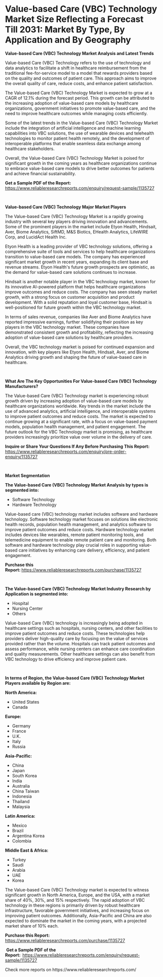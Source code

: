 <p><h1>Value-based Care (VBC) Technology Market Size Reflecting a Forecast Till 2031: Market By Type, By Application and By Geography</h1></p><p><strong>Value-based Care (VBC) Technology Market Analysis and Latest Trends</strong></p>
<p><p>Value-based Care (VBC) Technology refers to the use of technology and data analytics to facilitate a shift in healthcare reimbursement from the traditional fee-for-service model to a model that rewards providers based on the quality and outcomes of patient care. This approach aims to improve the overall quality of care, reduce costs, and enhance patient satisfaction.</p><p>The Value-based Care (VBC) Technology Market is expected to grow at a CAGR of 12.1% during the forecast period. This growth can be attributed to the increasing adoption of value-based care models by healthcare organizations, government initiatives to promote value-based care, and the need to improve healthcare outcomes while managing costs efficiently.</p><p>Some of the latest trends in the Value-based Care (VBC) Technology Market include the integration of artificial intelligence and machine learning capabilities into VBC solutions, the use of wearable devices and telehealth technologies to monitor patient health remotely, and the development of interoperable platforms that enable seamless data exchange among healthcare stakeholders.</p><p>Overall, the Value-based Care (VBC) Technology Market is poised for significant growth in the coming years as healthcare organizations continue to embrace value-based care models to drive better outcomes for patients and achieve financial sustainability.</p></p>
<p><strong>Get a Sample PDF of the Report:&nbsp;</strong> <a href="https://www.reliableresearchreports.com/enquiry/request-sample/1135727">https://www.reliableresearchreports.com/enquiry/request-sample/1135727</a></p>
<p>&nbsp;</p>
<p><strong>Value-based Care (VBC) Technology Major Market Players</strong></p>
<p><p>The Value-based Care (VBC) Technology Market is a rapidly growing industry with several key players driving innovation and advancements. Some of the prominent players in the market include Etyon Health, Hindsait, Aver, Biome Analytics, SiftMD, M&S Biotics, EHealth Analytics, LifeWIRE Corp, and LucidAct Health Inc.</p><p>Etyon Health is a leading provider of VBC technology solutions, offering a comprehensive suite of tools and services to help healthcare organizations transition to value-based care models. The company has experienced significant market growth in recent years, expanding its client base and revenue streams. Etyon Health's future growth prospects are optimistic, as the demand for value-based care solutions continues to increase.</p><p>Hindsait is another notable player in the VBC technology market, known for its innovative AI-powered platform that helps healthcare organizations improve outcomes and reduce costs. The company has seen steady market growth, with a strong focus on customer acquisition and product development. With a solid reputation and loyal customer base, Hindsait is well-positioned for future growth within the VBC technology market.</p><p>In terms of sales revenue, companies like Aver and Biome Analytics have reported impressive earnings, further solidifying their position as key players in the VBC technology market. These companies have demonstrated consistent growth and profitability, reflecting the increasing adoption of value-based care solutions by healthcare providers.</p><p>Overall, the VBC technology market is poised for continued expansion and innovation, with key players like Etyon Health, Hindsait, Aver, and Biome Analytics driving growth and shaping the future of value-based care in healthcare.</p></p>
<p>&nbsp;</p>
<p><strong>What Are The Key Opportunities For Value-based Care (VBC) Technology Manufacturers?</strong></p>
<p><p>The Value-based Care (VBC) Technology market is experiencing robust growth driven by increasing adoption of value-based care models by healthcare organizations worldwide. Key trends in the market include the use of advanced analytics, artificial intelligence, and interoperable systems to improve patient outcomes and reduce costs. The market is expected to continue growing at a significant rate, with a focus on value-based payment models, population health management, and patient engagement. The future outlook for the VBC Technology market is promising, as healthcare providers increasingly prioritize value over volume in the delivery of care.</p></p>
<p><strong>Inquire or Share Your Questions If Any Before Purchasing This Report:</strong> <a href="https://www.reliableresearchreports.com/enquiry/pre-order-enquiry/1135727">https://www.reliableresearchreports.com/enquiry/pre-order-enquiry/1135727</a></p>
<p>&nbsp;</p>
<p><strong>Market Segmentation</strong></p>
<p><strong>The Value-based Care (VBC) Technology Market Analysis by types is segmented into:</strong></p>
<p><ul><li>Software Technology</li><li>Hardware Technology</li></ul></p>
<p><p>Value-based care (VBC) technology market includes software and hardware technology. Software technology market focuses on solutions like electronic health records, population health management, and analytics software to improve patient outcomes and reduce costs. Hardware technology market includes devices like wearables, remote patient monitoring tools, and telemedicine equipment to enable remote patient care and monitoring. Both software and hardware technology play crucial roles in supporting value-based care initiatives by enhancing care delivery, efficiency, and patient engagement.</p></p>
<p><strong>Purchase this Report:&nbsp;</strong><a href="https://www.reliableresearchreports.com/purchase/1135727">https://www.reliableresearchreports.com/purchase/1135727</a></p>
<p>&nbsp;</p>
<p><strong>The Value-based Care (VBC) Technology Market Industry Research by Application is segmented into:</strong></p>
<p><ul><li>Hospital</li><li>Nursing Center</li><li>Others</li></ul></p>
<p><p>Value-based Care (VBC) technology is increasingly being adopted in healthcare settings such as hospitals, nursing centers, and other facilities to improve patient outcomes and reduce costs. These technologies help providers deliver high-quality care by focusing on the value of services provided rather than the volume. Hospitals can track patient outcomes and assess performance, while nursing centers can enhance care coordination and quality measurements. Other healthcare settings can also benefit from VBC technology to drive efficiency and improve patient care.</p></p>
<p>&nbsp;</p>
<p><strong>In terms of Region, the Value-based Care (VBC) Technology Market Players available by Region are:</strong></p>
<p>
    <p> <strong> North America: </strong>
        <ul>
            <li>United States</li>
            <li>Canada</li>
        </ul>
        </p> 
    <p> <strong> Europe: </strong>
        <ul>
            <li>Germany</li>
            <li>France</li>
            <li>U.K.</li>
            <li>Italy</li>
            <li>Russia</li>
        </ul>
        </p> 
    <p> <strong> Asia-Pacific: </strong>
        <ul>
            <li>China</li>
            <li>Japan</li>
            <li>South Korea</li>
            <li>India</li>
            <li>Australia</li>
            <li>China Taiwan</li>
            <li>Indonesia</li>
            <li>Thailand</li>
            <li>Malaysia</li>
        </ul>
        </p> 
    <p> <strong> Latin America: </strong>
        <ul>
            <li>Mexico</li>
            <li>Brazil</li>
            <li>Argentina Korea</li>
            <li>Colombia</li>
        </ul>
        </p> 
    <p> <strong> Middle East & Africa: </strong>
        <ul>
            <li>Turkey</li>
            <li>Saudi</li>
            <li>Arabia</li>
            <li>UAE</li>
            <li>Korea</li>
        </ul>
    </p>
    </p>
<p><p>The Value-based Care (VBC) Technology market is expected to witness significant growth in North America, Europe, and the USA, with a market share of 40%, 30%, and 15% respectively. The rapid adoption of VBC technology in these regions is primarily driven by robust healthcare infrastructure, favorable government initiatives, and increasing focus on improving patient outcomes. Additionally, Asia-Pacific and China are also expected to dominate the market in the coming years, with a projected market share of 10% each.</p></p>
<p><strong>Purchase this Report: </strong><a href="https://www.reliableresearchreports.com/purchase/1135727">https://www.reliableresearchreports.com/purchase/1135727</a></p>
<p>&nbsp;<strong>Get a Sample PDF of the Report:&nbsp;&nbsp;</strong><a href="https://www.reliableresearchreports.com/enquiry/request-sample/1135727">https://www.reliableresearchreports.com/enquiry/request-sample/1135727</a></p>
<p><strong></strong></p>
<p>Check more reports on https://www.reliableresearchreports.com/</p>
